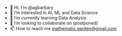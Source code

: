 - 👋 Hi, I’m @agbarbary
- 👀 I’m interested in AI, ML and Data Science
- 🌱 I’m currently learning Data Analysis
- 💞️ I’m looking to collaborate on (postponed)
- 📫 How to reach me mathematic.garden@gmail.com

<!---
agbarbary/agbarbary is a ✨ special ✨ repository because its `README.md` (this file) appears on your GitHub profile.
You can click the Preview link to take a look at your changes.
--->
